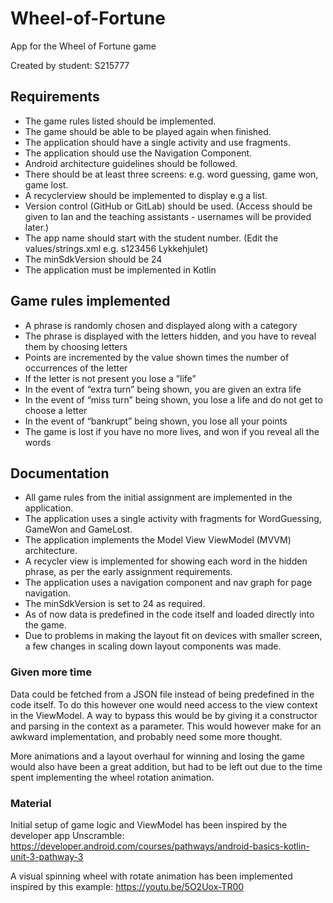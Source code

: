 # Wheel-of-Fortune #
App for the Wheel of Fortune game

Created by student: S215777

## Requirements ##
* The game rules listed should be implemented.
* The game should be able to be played again when finished.
* The application should have a single activity and use fragments.
* The application should use the Navigation Component.
* Android architecture guidelines should be followed.
* There should be at least three screens: e.g. word guessing, game won, game lost.
* A recyclerview should be implemented to display e.g a list.
* Version control (GitHub or GitLab) should be used. (Access should be given to Ian and the teaching assistants - usernames will be provided later.)
* The app name should start with the student number. (Edit the values/strings.xml e.g. <string name="app_name">s123456 Lykkehjulet</string>)
* The minSdkVersion should be 24
* The application must be implemented in Kotlin

## Game rules implemented ##
* A phrase is randomly chosen and displayed along with a category
* The phrase is displayed with the letters hidden, and you have to reveal them by choosing letters
* Points are incremented by the value shown times the number of occurrences of the letter
* If the letter is not present you lose a ”life”
* In the event of “extra turn” being shown, you are given an extra life
* In the event of “miss turn” being shown, you lose a life and do not get to choose a letter
* In the event of “bankrupt” being shown, you lose all your points
* The game is lost if you have no more lives, and won if you reveal all the words

## Documentation ##
* All game rules from the initial assignment are implemented in the application.
* The application uses a single activity with fragments for WordGuessing, GameWon and GameLost.
* The application implements the Model View ViewModel (MVVM) architecture.
* A recycler view is implemented for showing each word in the hidden phrase, as per the early assignment requirements.
* The application uses a navigation component and nav graph for page navigation.
* The minSdkVersion is set to 24 as required.
* As of now data is predefined in the code itself and loaded directly into the game.
* Due to problems in making the layout fit on devices with smaller screen, a few changes in scaling down layout components was made.

### Given more time ###
Data could be fetched from a JSON file instead of being predefined in the code itself.
To do this however one would need access to the view context in the ViewModel. 
A way to bypass this would be by giving it a constructor and parsing in the context as a parameter.
This would however make for an awkward implementation, and probably need some more thought.

More animations and a layout overhaul for winning and losing the game would also have been a great addition, 
but had to be left out due to the time spent implementing the wheel rotation animation.

### Material ### 
Initial setup of game logic and ViewModel has been inspired by the developer app Unscramble:
https://developer.android.com/courses/pathways/android-basics-kotlin-unit-3-pathway-3

A visual spinning wheel with rotate animation has been implemented inspired by this example:
https://youtu.be/5O2Uox-TR00
